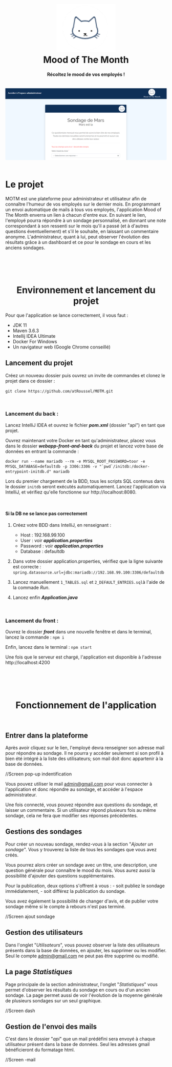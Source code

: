 
<h1 align="center">
  <br>
  <img src="https://github.com/atRoussel/MOTM/blob/main/webapp-front-and-back/front/src/assets/logo_mini.png" title="MOTM"height="150" />
  <br>
  Mood of The Month
  <br>
</h1>

<h4 align="center">Récoltez le mood de vos employés ! </h4>
<br>
<img src="https://github.com/atRoussel/MOTM/blob/main/webapp-front-and-back/front/src/assets/capture_1.png" title="MOTM" />


<br>
<br>


# Le projet

MOTM est une plateforme pour administrateur et utilisateur afin de connaître l'humeur de vos employés sur le dernier mois. En programmant un envoi automatique de mails à tous vos employés, l'application Mood of The Month enverra un lien à chacun d'entre eux. En suivant le lien, l'employé pourra répondre à un sondage personnalisé, en donnant une note correspondant à son ressenti sur le mois qu'il a passé (et à d'autres questions éventuellement) et s'il le souhaite, en laissant un commentaire anonyme. 
L'administrateur, quant à lui, peut observer l'évolution des résultats grâce à un dashboard et ce pour le sondage en cours et les anciens sondages.


<h1 align="center">
  <br>
  <br>
  Environnement et lancement du projet
  <br>
</h1>

Pour que l'application se lance correctement, il vous faut : 
  - JDK 11 
  - Maven 3.6.3
  - Intellij IDEA Ultimate
  - Docker For Windows
  - Un navigateur web (Google Chrome conseillé)


## Lancement du projet

Créez un nouveau dossier puis ouvrez un invite de commandes et clonez le projet dans ce dossier : 

`git clone https://github.com/atRoussel/MOTM.git` 

<br>

### Lancement du back : 
Lancez IntelliJ IDEA et ouvrez le fichier _**pom.xml**_ (dossier "api") en tant que projet.


Ouvrez maintenant votre Docker en tant qu'administrateur, placez vous dans le dossier _**webapp-front-and-back**_ du projet et lancez votre base de données en entrant la commande : 
```
docker run --name mariadb --rm -e MYSQL_ROOT_PASSWORD=toor -e MYSQL_DATABASE=defaultdb -p 3306:3306 -v "`pwd`/initdb:/docker-entrypoint-initdb.d" mariadb
```


Lors du premier chargement de la BDD, tous les scripts SQL contenus dans le dossier `initdb` seront exécutés automatiquement. Lancez l'application via IntelliJ, et vérifiez qu'elle fonctionne sur http://localhost:8080.

<br>

#### Si la DB ne se lance pas correctement 
 1. Créez votre BDD dans IntelliJ, en renseignant :
 
     - Host : 192.168.99.100  
     - User : voir _**application.properties**_
     - Password : voir _**application.properties**_
     - Database : defaultdb

2. Dans votre dossier application.properties, vérifiez que la ligne suivante est correcte : `spring.datasource.url=jdbc:mariadb://192.168.99.100:3306/defaultdb`

3. Lancez manuellement `1_TABLES.sql` et `2_DEFAULT_ENTRIES.sql`à l'aide de la commade _Run_.

4. Lancez enfin _**Application.java**_

<br>

### Lancement du front :

Ouvrez le dossier _**front**_ dans une nouvelle fenêtre et dans le terminal, lancez la commande :
`npm i`

Enfin, lancez dans le terminal : 
`npm start`

Une fois que le serveur est chargé, l'application est disponible à l'adresse http://localhost:4200

<h1 align="center">
  <br>
  <br>
 Fonctionnement de l'application
  <br>
</h1>
<br>

## Entrer dans la plateforme

Après avoir cliquez sur le lien, l'employé devra renseigner son adresse mail pour répondre au sondage. Il ne pourra y accéder seulement si son profil à bien été intégré à la liste des utilisateurs; son mail doit donc appartenir à la base de données. 

//Screen pop-up indentification

Vous pouvez utiliser le mail admin@gmail.com pour vous connecter à l'application et donc répondre au sondage, et accéder à l'espace administrateur.

Une fois connecté, vous pouvez répondre aux questions du sondage, et laisser un commentaire. Si un utilisateur répond plusieurs fois au même sondage, cela ne fera que modifier ses réponses précédentes.  



## Gestions des sondages

Pour créer un nouveau sondage, rendez-vous à la section "_Ajouter un sondage_". Vous y trouverez la liste de tous les sondages que vous avez créés. 

Vous pourrez alors créer un sondage avec un titre, une description, une question générale pour connaître le mood du mois. Vous aurez aussi la possibilité d'ajouter des questions supplémentaires.

Pour la publication, deux options s'offrent à vous : 
    - soit publiez le sondage immédiatement,
    - soit différez la publication du sondage.
    
Vous avez également la possibilité de changer d'avis, et de publier votre sondage même si le compte à rebours n'est pas terminé.
    
  //Screen ajout sondage  


## Gestion des utilisateurs

Dans l'onglet "_Utilisateurs_", vous pouvez observer la liste des utilisateurs présents dans la base de données, en ajouter, les supprimer ou les modifier. Seul le compte admin@gmail.com ne peut pas être supprimé ou modifié.

## La page _Statistiques_

Page principale de la section administrateur, l'onglet "_Statistiques_" vous permet d'observer les résultats du sondage en cours ou d'un ancien sondage. La page permet aussi de voir l'évolution de la moyenne générale de plusieurs sondages sur un seul graphique.

//Screen dash


## Gestion de l'envoi des mails

C'est dans le dossier "_api_" que un mail prédéfini sera envoyé à chaque utilisateur présent dans la base de données. Seul les adresses gmail bénéficieront du formatage html.

//Screen -mail


